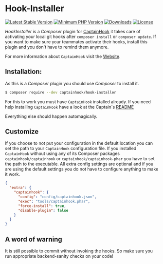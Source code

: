 # Hook-Installer

[![Latest Stable Version](https://poser.pugx.org/captainhook/hook-installer/v/stable.svg?v=1)](https://packagist.org/packages/captainhook/plugin-composer)
[![Minimum PHP Version](https://img.shields.io/badge/php-%3E%3D%208.0-8892BF.svg)](https://php.net/)
[![Downloads](https://img.shields.io/packagist/dt/captainhook/hook-installer.svg?v1)](https://packagist.org/packages/captainhook/plugin-composer)
[![License](https://poser.pugx.org/captainhook/hook-installer/license.svg?v=1)](https://packagist.org/packages/captainhook/plugin-composer)

*HookInstaller* is a *Composer* plugin for [CaptainHook](https://github.com/captainhookphp/captainhook) it takes
care of activating your local git hooks after `composer install` or `composer update`.
If you want to make sure your teammates activate their hooks, install this plugin
and you don't have to remind them anymore.

For more information about `CaptainHook` visit the [Website](http://captainhook.info/).

## Installation:

As this is a *Composer* plugin you should use *Composer* to install it.

```bash
$ composer require --dev captainhook/hook-installer
```
For this to work you must have `CaptainHook` installed already.
If you need help installing `CaptainHook` have a look at the Captain´s [README](https://github.com/captainhookphp/captainhook)

Everything else should happen automagically.

## Customize

If you choose to not put your configuration in the default location you can set the path to your `CaptainHook` configuration file.
If you installed `CaptainHook` without using any of its Composer packages `captainhook/captainhook`
or `captainhook/captainhook-phar` you have to set the path to the executable.
All extra config settings are optional and if you are using the default settings you do not have to 
configure anything to make it work.
 
```json
{
  "extra": {
    "captainhook": {
      "config": "config/captainhook.json",
      "exec": "tools/captainhook.phar",
      "force-install": true,
      "disable-plugin": false
    }    
  }  
}

```

## A word of warning

It is still possible to commit without invoking the hooks. 
So make sure you run appropriate backend-sanity checks on your code!

